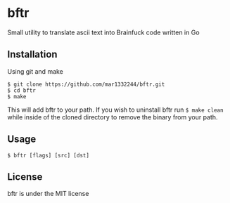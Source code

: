 # bftr

Small utility to translate ascii text into Brainfuck code written in Go

## Installation

Using git and make

```
$ git clone https://github.com/mar1332244/bftr.git
$ cd bftr
$ make
```

This will add bftr to your path. If you wish to uninstall bftr run ```$ make clean``` while inside of the cloned directory to remove the binary from your path.

## Usage

```
$ bftr [flags] [src] [dst]
```

## License

bftr is under the MIT license
